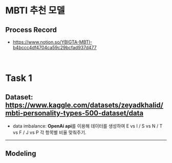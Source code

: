 # MBTI 추천 모델

## Process Record
- https://www.notion.so/YBIGTA-MBTI-b4bccc4df4704ca59c29bcfad937d477

<br>

# Task 1
## Dataset: https://www.kaggle.com/datasets/zeyadkhalid/mbti-personality-types-500-dataset/data
- data imbalance: **OpenAi api**를 이용해 데이터를 생성하여 E vs I / S vs N / T vs F / J vs P 각 항목별 비율 맞춰주기.

---
## Modeling
